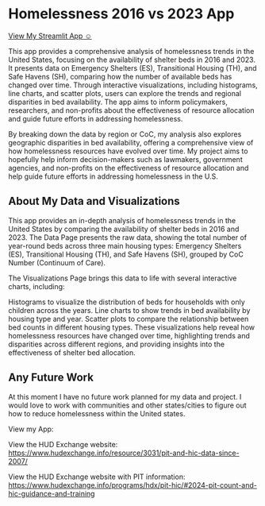 # **Homelessness 2016 vs 2023 App**

 
[View My Streamlit App ☺️](https://homelessness2016vs2023.streamlit.app/)

This app provides a comprehensive analysis of homelessness trends in the United States, focusing on the availability of shelter beds in 2016 and 2023. It presents data on Emergency Shelters (ES), Transitional Housing (TH), and Safe Havens (SH), comparing how the number of available beds has changed over time. Through interactive visualizations, including histograms, line charts, and scatter plots, users can explore the trends and regional disparities in bed availability. The app aims to inform policymakers, researchers, and non-profits about the effectiveness of resource allocation and guide future efforts in addressing homelessness.

By breaking down the data by region or CoC, my analysis also explores geographic disparities in bed availability, offering a comprehensive view of how homelessness resources have evolved over time. My project aims to hopefully help inform decision-makers such as lawmakers, government agencies, and non-profits on the effectiveness of resource allocation and help guide future efforts in addressing homelessness in the U.S.

## **About My Data and Visualizations** 

This app provides an in-depth analysis of homelessness trends in the United States by comparing the availability of shelter beds in 2016 and 2023. The Data Page presents the raw data, showing the total number of year-round beds across three main housing types: Emergency Shelters (ES), Transitional Housing (TH), and Safe Havens (SH), grouped by CoC Number (Continuum of Care).

The Visualizations Page brings this data to life with several interactive charts, including:

Histograms to visualize the distribution of beds for households with only children across the years.
Line charts to show trends in bed availability by housing type and year.
Scatter plots to compare the relationship between bed counts in different housing types.
These visualizations help reveal how homelessness resources have changed over time, highlighting trends and disparities across different regions, and providing insights into the effectiveness of shelter bed allocation.

## **Any Future Work**

At this moment I have no future work planned for my data and project. I would love to work with communities and other states/cities to figure out how to reduce homelessness within the United states. 

View my App: 

View the HUD Exchange website: https://www.hudexchange.info/resource/3031/pit-and-hic-data-since-2007/

View the HUD Exchange website with PIT information: https://www.hudexchange.info/programs/hdx/pit-hic/#2024-pit-count-and-hic-guidance-and-training
